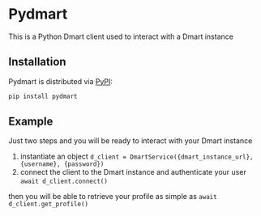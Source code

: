 # Pydmart

This is a Python Dmart client used to interact with a Dmart instance


## Installation

Pydmart is distributed via [PyPI](https://pypi.org/project/pydmart/):

```python
pip install pydmart
```

## Example

Just two steps and you will be ready to interact with your Dmart instance

1. instantiate an object `d_client = DmartService({dmart_instance_url}, {username}, {password})`
2. connect the client to the Dmart instance and authenticate your user `await d_client.connect()`

then you will be able to retrieve your profile as simple as 
`await d_client.get_profile()`